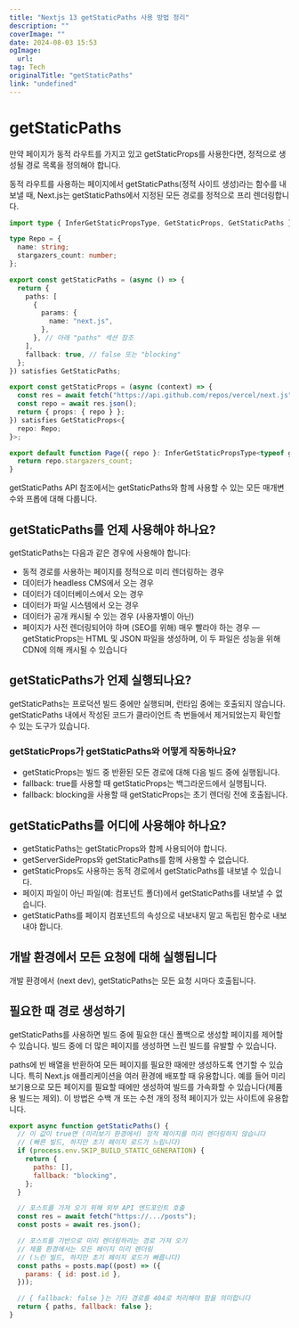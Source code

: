 ```yaml
---
title: "Nextjs 13 getStaticPaths 사용 방법 정리"
description: ""
coverImage: ""
date: 2024-08-03 15:53
ogImage: 
  url: 
tag: Tech
originalTitle: "getStaticPaths"
link: "undefined"
---
```




# getStaticPaths

만약 페이지가 동적 라우트를 가지고 있고 getStaticProps를 사용한다면, 정적으로 생성될 경로 목록을 정의해야 합니다.

동적 라우트를 사용하는 페이지에서 getStaticPaths(정적 사이트 생성)라는 함수를 내보낼 때, Next.js는 getStaticPaths에서 지정된 모든 경로를 정적으로 프리 렌더링합니다.

```typescript
import type { InferGetStaticPropsType, GetStaticProps, GetStaticPaths } from "next";

type Repo = {
  name: string;
  stargazers_count: number;
};

export const getStaticPaths = (async () => {
  return {
    paths: [
      {
        params: {
          name: "next.js",
        },
      }, // 아래 "paths" 섹션 참조
    ],
    fallback: true, // false 또는 "blocking"
  };
}) satisfies GetStaticPaths;

export const getStaticProps = (async (context) => {
  const res = await fetch("https://api.github.com/repos/vercel/next.js");
  const repo = await res.json();
  return { props: { repo } };
}) satisfies GetStaticProps<{
  repo: Repo;
}>;

export default function Page({ repo }: InferGetStaticPropsType<typeof getStaticProps>) {
  return repo.stargazers_count;
}
```

<div class="content-ad"></div>

getStaticPaths API 참조에서는 getStaticPaths와 함께 사용할 수 있는 모든 매개변수와 프롭에 대해 다룹니다.

## getStaticPaths를 언제 사용해야 하나요?

getStaticPaths는 다음과 같은 경우에 사용해야 합니다:

- 동적 경로를 사용하는 페이지를 정적으로 미리 렌더링하는 경우
- 데이터가 headless CMS에서 오는 경우
- 데이터가 데이터베이스에서 오는 경우
- 데이터가 파일 시스템에서 오는 경우
- 데이터가 공개 캐시될 수 있는 경우 (사용자별이 아닌)
- 페이지가 사전 렌더링되어야 하며 (SEO를 위해) 매우 빨라야 하는 경우 — getStaticProps는 HTML 및 JSON 파일을 생성하며, 이 두 파일은 성능을 위해 CDN에 의해 캐시될 수 있습니다

<div class="content-ad"></div>

## getStaticPaths가 언제 실행되나요?

getStaticPaths는 프로덕션 빌드 중에만 실행되며, 런타임 중에는 호출되지 않습니다. getStaticPaths 내에서 작성된 코드가 클라이언트 측 번들에서 제거되었는지 확인할 수 있는 도구가 있습니다.

### getStaticProps가 getStaticPaths와 어떻게 작동하나요?

- getStaticProps는 빌드 중 반환된 모든 경로에 대해 다음 빌드 중에 실행됩니다.
- fallback: true를 사용할 때 getStaticProps는 백그라운드에서 실행됩니다.
- fallback: blocking을 사용할 때 getStaticProps는 초기 렌더링 전에 호출됩니다.

<div class="content-ad"></div>

## getStaticPaths를 어디에 사용해야 하나요?

- getStaticPaths는 getStaticProps와 함께 사용되어야 합니다.
- getServerSideProps와 getStaticPaths를 함께 사용할 수 없습니다.
- getStaticProps도 사용하는 동적 경로에서 getStaticPaths를 내보낼 수 있습니다.
- 페이지 파일이 아닌 파일(예: 컴포넌트 폴더)에서 getStaticPaths를 내보낼 수 없습니다.
- getStaticPaths를 페이지 컴포넌트의 속성으로 내보내지 말고 독립된 함수로 내보내야 합니다.

## 개발 환경에서 모든 요청에 대해 실행됩니다

개발 환경에서 (next dev), getStaticPaths는 모든 요청 시마다 호출됩니다.

<div class="content-ad"></div>

## 필요한 때 경로 생성하기

getStaticPaths를 사용하면 빌드 중에 필요한 대신 폴백으로 생성할 페이지를 제어할 수 있습니다. 빌드 중에 더 많은 페이지를 생성하면 느린 빌드를 유발할 수 있습니다.

paths에 빈 배열을 반환하여 모든 페이지를 필요한 때에만 생성하도록 연기할 수 있습니다. 특히 Next.js 애플리케이션을 여러 환경에 배포할 때 유용합니다. 예를 들어 미리보기용으로 모든 페이지를 필요할 때에만 생성하여 빌드를 가속화할 수 있습니다(제품용 빌드는 제외). 이 방법은 수백 개 또는 수천 개의 정적 페이지가 있는 사이트에 유용합니다.

```js
export async function getStaticPaths() {
  // 이 값이 true면 (미리보기 환경에서) 정적 페이지를 미리 렌더링하지 않습니다
  // (빠른 빌드, 하지만 초기 페이지 로드가 느립니다)
  if (process.env.SKIP_BUILD_STATIC_GENERATION) {
    return {
      paths: [],
      fallback: "blocking",
    };
  }

  // 포스트를 가져 오기 위해 외부 API 엔드포인트 호출
  const res = await fetch("https://.../posts");
  const posts = await res.json();

  // 포스트를 기반으로 미리 렌더링하려는 경로 가져 오기
  // 제품 환경에서는 모든 페이지 미리 렌더링
  // (느린 빌드, 하지만 초기 페이지 로드가 빠릅니다)
  const paths = posts.map((post) => ({
    params: { id: post.id },
  }));

  // { fallback: false }는 기타 경로를 404로 처리해야 함을 의미합니다
  return { paths, fallback: false };
}
```

<div class="content-ad"></div>

